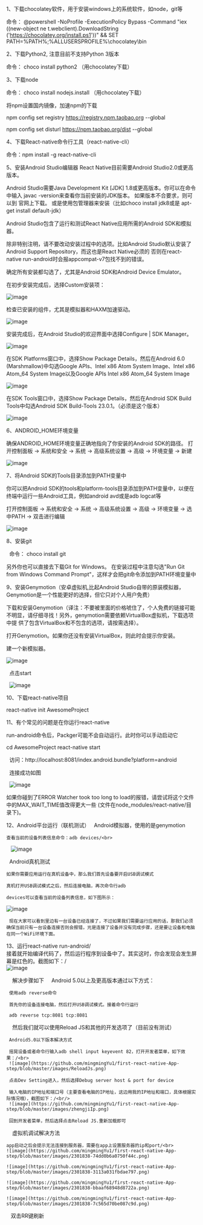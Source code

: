 1、下载chocolatey软件，用于安装windows上的系统软件，如node，git等 

  命令： 
    @powershell -NoProfile -ExecutionPolicy Bypass -Command "iex ((new-object ne   t.webclient).DownloadString
    ('https://chocolatey.org/install.ps1'))" && SET PATH=%PATH%;%ALLUSERSPROFILE%\chocolatey\bin
	 
2、下载Python2,  注意目前不支持Python 3版本

  命令： choco install python2 （用chocolatey下载）

3、下载node

   命令： choco install nodejs.install  （用chocolatey下载）
   
   将npm设置国内镜像，加速npm的下载
   
   npm config set registry https://registry.npm.taobao.org --global
   
   npm config set disturl https://npm.taobao.org/dist --global
   
4、下载React-native命令行工具（react-native-cli）

   命令：npm install -g react-native-cli
   
5、安装Android Studio编辑器  React Native目前需要Android Studio2.0或更高版本。

   Android Studio需要Java Development Kit [JDK] 1.8或更高版本。你可以在命令中输入 javac -version来查看你当前安装的JDK版本。
   如果版本不合要求，则可以到 官网上下载。 或是使用包管理器来安装（比如choco install jdk8或是 apt-get install default-jdk）
   
   Android Studio包含了运行和测试React Native应用所需的Android SDK和模拟器。
   
   除非特别注明，请不要改动安装过程中的选项。比如Android Studio默认安装了 Android Support Repository，而这也是React Native必须的
   否则在react-native run-android时会报appcompat-v7包找不到的错误。
   
   确定所有安装都勾选了，尤其是Android SDK和Android Device Emulator。
   
   在初步安装完成后，选择Custom安装项：

   ![image](https://github.com/mingmingYu1/first-react-native-App-step/blob/master/images/react-native-android-studio-custom-install-windows.png)
   
   检查已安装的组件，尤其是模拟器和HAXM加速驱动。

   ![image](https://github.com/mingmingYu1/first-react-native-App-step/blob/master/images/react-native-android-studio-verify-installs-windows.png)
   
   安装完成后，在Android Studio的欢迎界面中选择Configure | SDK Manager。

   ![image](https://github.com/mingmingYu1/first-react-native-App-step/blob/master/images/react-native-android-studio-configure-sdk-windows.png)
   
   在SDK Platforms窗口中，选择Show Package Details，然后在Android 6.0 (Marshmallow)中勾选Google APIs、Intel x86 Atom System Image、Intel x86   Atom_64 System Image以及Google APIs Intel x86 Atom_64 System Image

   ![image](https://github.com/mingmingYu1/first-react-native-App-step/blob/master/images/react-native-android-studio-android-sdk-platforms-windows.png)

   在SDK Tools窗口中，选择Show Package Details，然后在Android SDK Build Tools中勾选Android SDK Build-Tools 23.0.1。（必须是这个版本）

   ![image](https://github.com/mingmingYu1/first-react-native-App-step/blob/master/images/react-native-android-studio-android-sdk-build-tools-windows.png)

6、ANDROID_HOME环境变量

   确保ANDROID_HOME环境变量正确地指向了你安装的Android SDK的路径。
   打开控制面板 -> 系统和安全 -> 系统 -> 高级系统设置 -> 高级 -> 环境变量 -> 新建

   ![image](https://github.com/mingmingYu1/first-react-native-App-step/blob/master/images/react-native-android-sdk-environment-variable-windows.png)

7、将Android SDK的Tools目录添加到PATH变量中

   你可以把Android SDK的tools和platform-tools目录添加到PATH变量中，以便在终端中运行一些Android工具，例如android avd或是adb logcat等

   打开控制面板 -> 系统和安全 -> 系统 -> 高级系统设置 -> 高级 -> 环境变量 -> 选中PATH -> 双击进行编辑

   ![image](https://github.com/mingmingYu1/first-react-native-App-step/blob/master/images/react-native-android-tools-environment-variable-windows.png)

8、安装git

   命令： choco install git
  
   另外你也可以直接去下载Git for Windows。 在安装过程中注意勾选"Run Git from Windows Command Prompt"，这样才会把git命令添加到PATH环境变量中
  
9、安装Genymotion（安卓虚拟机,比起Android Studio自带的原装模拟器，Genymotion是一个性能更好的选择，但它只对个人用户免费）
  
   下载和安装Genymotion（译注：不要被里面的价格唬住了，个人免费的链接可能不明显，请仔细寻找！另外，genymotion需要依赖VirtualBox虚拟机，下载选项中提   供了包含VirtualBox和不包含的选项，请按需选择）。
  
   打开Genymotion。如果你还没有安装VirtualBox，则此时会提示你安装。
  
   建一个新模拟器。
  
   ![image](https://github.com/mingmingYu1/first-react-native-App-step/blob/master/images/Genymotion.png)
  
   点击start

   ![image](https://github.com/mingmingYu1/first-react-native-App-step/blob/master/images/GenymotionShell.png)
  
10、下载react-native项目

   react-native init AwesomeProject

11、有个常见的问题是在你运行react-native

   run-android命令后，Packger可能不会自动运行。此时你可以手动启动它

   cd AwesomeProject
   react-native start

   访问：http://localhost:8081/index.android.bundle?platform=android
   
   连接成功如图
   
   ![image](https://github.com/mingmingYu1/first-react-native-App-step/blob/master/images/platform=android.png)
    
   如果你碰到了ERROR Watcher took too long to load的报错，请尝试将这个文件中的MAX_WAIT_TIME值改得更大一些 (文件在node_modules/react-native/目     录下)。
 
 12、Android平台运行（联机测试）
   
    Android模拟器，使用的是genymotion
   
    查看当前的设备列表信息命令：adb devices/<br>
    ![image](https://github.com/mingmingYu1/first-react-native-App-step/blob/master/images/adbDevices1.png)
   
    Android真机测试
    
    如果你需要应用运行在真机设备中，那么我们首先设备要开启USB调试模式
      
    真机打开USB调试模式之后，然后连接电脑，再次命令行adb 

    devices可以查看当前的设备列表信息，如下图所示： 

  ![image](https://github.com/mingmingYu1/first-react-native-App-step/blob/master/images/adbDevices2.png)

     现在大家可以看到里边有一台设备已经连接了，不过如果我们需要运行应用的话，那我们必须确保当前只有一台设备连接否则会报错，光是连接了设备并没有完成步骤，还是要让设备和电脑在同一个WiFi环境下面。
   
  13、运行react-native run-android/<br>
     接着就开始编译代码了，然后运行程序到设备中了。其实这时，你会发现会发生屏幕是红色的。截图如下：/<br>
     ![image](https://github.com/mingmingYu1/first-react-native-App-step/blob/master/images/startEror.png)
     
     解决步骤如下
     
     Android 5.0以上及更高版本通过以下方式： 
     
     使用adb reverse命令 
     
     首先你的设备连接电脑，然后打开USB调试模式。接着命令行运行 
     
     adb reverse tcp:8081 tcp:8081 
     
     然后我们就可以使用Reload JS和其他的开发选项了（目前没有测试）
     
     Android5.0以下版本解决方式
     
     摇晃设备或者命令行输入adb shell input keyevent 82，打开开发者菜单，如下效果：/<br> 
     ![image](https://github.com/mingmingYu1/first-react-native-App-step/blob/master/images/ReloadJs.png)
	
     点击Dev Setting进入，然后选择Debug server host & port for device 
     
     输入电脑的IP地址和端口号（主要查看电脑的IP地址，这边用我的IP地址和端口，具体根据实际情况哦），截图如下：/<br/>
     ![image](https://github.com/mingmingYu1/first-react-native-App-step/blob/master/images/zhengjiIp.png)
	
     回到开发者菜单，然后选择点击Reload JS.重新加载即可
     
     虚拟机调试解决方法  

    app启动之后会提示无法连接到服务器，需要在app上设置服务器的ip和port/<br>
    ![image](https://github.com/mingmingYu1/first-react-native-App-step/blob/master/images/2301838-74dd0b6a0750f44c.png)
     
    ![image](https://github.com/mingmingYu1/first-react-native-App-step/blob/master/images/2301838-3113a031fbdae797.png)
     
    ![image](https://github.com/mingmingYu1/first-react-native-App-step/blob/master/images/2301838-bbaaf68948d8722a.png)
     
    ![image](https://github.com/mingmingYu1/first-react-native-App-step/blob/master/images/2301838-7c565d70be087c9d.png)
       
    双击RR键刷新
     
    
